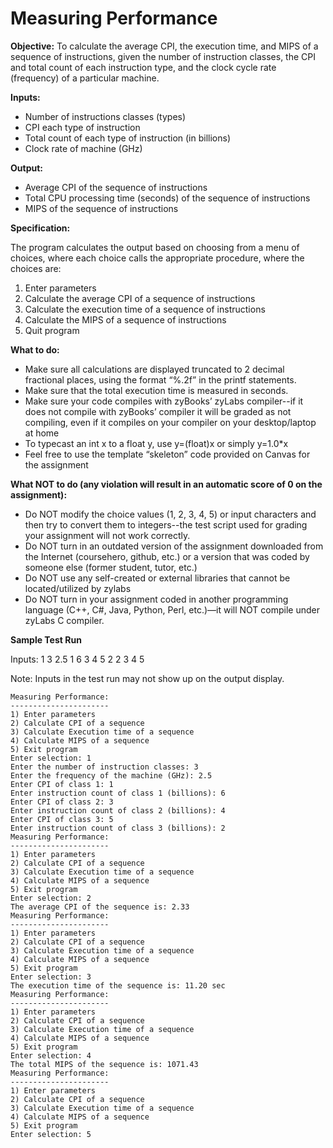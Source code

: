 # Measuring Performance

**Objective:**
To calculate the average CPI, the execution time, and MIPS of a sequence of instructions, given
the number of instruction classes, the CPI and total count of each instruction type, and the clock
cycle rate (frequency) of a particular machine.

**Inputs:**
- Number of instructions classes (types)
- CPI each type of instruction
- Total count of each type of instruction (in billions)
- Clock rate of machine (GHz)

**Output:**
- Average CPI of the sequence of instructions
- Total CPU processing time (seconds) of the sequence of instructions
- MIPS of the sequence of instructions

**Specification:**

The program calculates the output based on choosing from a menu of choices, where each choice
calls the appropriate procedure, where the choices are:
1) Enter parameters
2) Calculate the average CPI of a sequence of instructions
3) Calculate the execution time of a sequence of instructions
4) Calculate the MIPS of a sequence of instructions
5) Quit program

**What to do:**
- Make sure all calculations are displayed truncated to 2 decimal fractional places, using the
format “%.2f” in the printf statements.
- Make sure that the total execution time is measured in seconds.
- Make sure your code compiles with zyBooks’ zyLabs compiler--if it does not compile with
zyBooks’ compiler it will be graded as not compiling, even if it compiles on your compiler on
your desktop/laptop at home
- To typecast an int x to a float y, use y=(float)x or simply y=1.0*x
- Feel free to use the template “skeleton” code provided on Canvas for the assignment

**What NOT to do (any violation will result in an automatic score of 0 on the assignment):**
- Do NOT modify the choice values (1, 2, 3, 4, 5) or input characters and then try to convert
them to integers--the test script used for grading your assignment will not work correctly.
- Do NOT turn in an outdated version of the assignment downloaded from the Internet
(coursehero, github, etc.) or a version that was coded by someone else (former student, tutor,
etc.)
- Do NOT use any self-created or external libraries that cannot be located/utilized by zylabs
- Do NOT turn in your assignment coded in another programming language (C++, C#, Java,
Python, Perl, etc.)—it will NOT compile under zyLabs C compiler.

**Sample Test Run** 

Inputs: 1 3 2.5 1 6 3 4 5 2 2 3 4 5

Note: Inputs in the test run may not show up on the output display.

```
Measuring Performance:
----------------------
1) Enter parameters
2) Calculate CPI of a sequence
3) Calculate Execution time of a sequence
4) Calculate MIPS of a sequence
5) Exit program
Enter selection: 1
Enter the number of instruction classes: 3
Enter the frequency of the machine (GHz): 2.5
Enter CPI of class 1: 1
Enter instruction count of class 1 (billions): 6
Enter CPI of class 2: 3
Enter instruction count of class 2 (billions): 4
Enter CPI of class 3: 5
Enter instruction count of class 3 (billions): 2
Measuring Performance:
----------------------
1) Enter parameters
2) Calculate CPI of a sequence
3) Calculate Execution time of a sequence
4) Calculate MIPS of a sequence
5) Exit program
Enter selection: 2
The average CPI of the sequence is: 2.33
Measuring Performance:
----------------------
1) Enter parameters
2) Calculate CPI of a sequence
3) Calculate Execution time of a sequence
4) Calculate MIPS of a sequence
5) Exit program
Enter selection: 3
The execution time of the sequence is: 11.20 sec
Measuring Performance:
----------------------
1) Enter parameters
2) Calculate CPI of a sequence
3) Calculate Execution time of a sequence
4) Calculate MIPS of a sequence
5) Exit program
Enter selection: 4
The total MIPS of the sequence is: 1071.43
Measuring Performance:
----------------------
1) Enter parameters
2) Calculate CPI of a sequence
3) Calculate Execution time of a sequence
4) Calculate MIPS of a sequence
5) Exit program
Enter selection: 5
```
